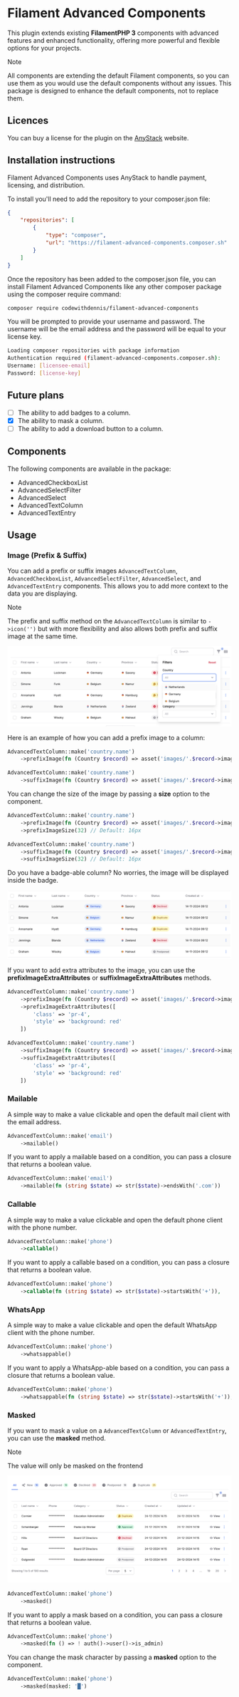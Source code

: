 # Filament Advanced Components

This plugin extends existing **FilamentPHP 3** components with advanced features and enhanced functionality, offering more powerful and flexible options for your projects.

> [!NOTE]  
> All components are extending the default Filament components, so you can use them as you would use the default components without any issues. This package is designed to enhance the default components, not to replace them.

## Licences
You can buy a license for the plugin on the [AnyStack](https://checkout.anystack.sh/filament-advanced-components) website.

## Installation instructions

Filament Advanced Components uses AnyStack to handle payment, licensing, and distribution.

To install you'll need to add the repository to your composer.json file:

```json
{
    "repositories": [
        {
            "type": "composer",
            "url": "https://filament-advanced-components.composer.sh"
        }
    ]
}
```

Once the repository has been added to the composer.json file, you can install Filament Advanced Components like any other composer package using the composer require command:

```bash
composer require codewithdennis/filament-advanced-components
```

You will be prompted to provide your username and password. The username will be the email address and the password will be equal to your license key.

```bash
Loading composer repositories with package information
Authentication required (filament-advanced-components.composer.sh):
Username: [licensee-email]
Password: [license-key]
```

## Future plans
- [ ] The ability to add badges to a column.
- [X] The ability to mask a column.
- [ ] The ability to add a download button to a column.

## Components

The following components are available in the package: 

- AdvancedCheckboxList
- AdvancedSelectFilter
- AdvancedSelect
- AdvancedTextColumn
- AdvancedTextEntry

## Usage

### Image (Prefix & Suffix)

You can add a prefix or suffix images `AdvancedTextColumn`, `AdvancedCheckboxList`, `AdvancedSelectFilter`, `AdvancedSelect`, and `AdvancedTextEntry` components. This allows you to add more context to the data you are displaying.

> [!NOTE]  
> The prefix and suffix method on the `AdvancedTextColumn` is similar to `->icon('')` but with more flexibility and also allows both prefix and suffix image at the same time.

![advanced-text-column-badge](art/table-with-filter.png)

Here is an example of how you can add a prefix image to a column:

```php
AdvancedTextColumn::make('country.name')
    ->prefixImage(fn (Country $record) => asset('images/'.$record->image))
```

```php
AdvancedTextColumn::make('country.name')
    ->suffixImage(fn (Country $record) => asset('images/'.$record->image))
```

You can change the size of the image by passing a **size** option to the component.

```php
AdvancedTextColumn::make('country.name')
    ->prefixImage(fn (Country $record) => asset('images/'.$record->image))
    ->prefixImageSize(32) // Default: 16px
```

```php
AdvancedTextColumn::make('country.name')
    ->suffixImage(fn (Country $record) => asset('images/'.$record->image))
    ->suffixImageSize(32) // Default: 16px
```

Do you have a badge-able column? No worries, the image will be displayed inside the badge.

![advanced-text-column-badge](art/advanced-text-column-badge.png)

If you want to add extra attributes to the image, you can use the **prefixImageExtraAttributes** or **suffixImageExtraAttributes** methods.

```php
AdvancedTextColumn::make('country.name')
    ->prefixImage(fn (Country $record) => asset('images/'.$record->image))
    ->prefixImageExtraAttributes([
        'class' => 'pr-4',
        'style' => 'background: red'
    ])
```

```php
AdvancedTextColumn::make('country.name')
    ->suffixImage(fn (Country $record) => asset('images/'.$record->image))
    ->suffixImageExtraAttributes([
        'class' => 'pr-4',
        'style' => 'background: red'
    ])
```

### Mailable

A simple way to make a value clickable and open the default mail client with the email address.

```php
AdvancedTextColumn::make('email')
    ->mailable()
```

If you want to apply a mailable based on a condition, you can pass a closure that returns a boolean value.

```php
AdvancedTextColumn::make('email')
    ->mailable(fn (string $state) => str($state)->endsWith('.com'))
```

### Callable

A simple way to make a value clickable and open the default phone client with the phone number.

```php
AdvancedTextColumn::make('phone')
    ->callable()
```

If you want to apply a callable based on a condition, you can pass a closure that returns a boolean value.

```php
AdvancedTextColumn::make('phone')
    ->callable(fn (string $state) => str($state)->startsWith('+')),
```

### WhatsApp

A simple way to make a value clickable and open the default WhatsApp client with the phone number.

```php
AdvancedTextColumn::make('phone')
    ->whatsappable()
```

If you want to apply a WhatsApp-able based on a condition, you can pass a closure that returns a boolean value.

```php
AdvancedTextColumn::make('phone')
    ->whatsappable(fn (string $state) => str($state)->startsWith('+')),
```

### Masked
If you want to mask a value on a `AdvancedTextColumn` or `AdvancedTextEntry`, you can use the **masked** method.

> [!NOTE]  
> The value will only be masked on the frontend

![advanced-text-column-badge](art/masked.png)

```php
AdvancedTextColumn::make('phone')
    ->masked()
```

If you want to apply a mask based on a condition, you can pass a closure that returns a boolean value.

```php
AdvancedTextColumn::make('phone')
    ->masked(fn () => ! auth()->user()->is_admin)
```

You can change the mask character by passing a **masked** option to the component.

```php
AdvancedTextColumn::make('phone')
    ->masked(masked: '█')
```
